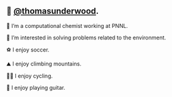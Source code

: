 👋 [**@thomasunderwood**](https://thomasunderwood.github.io).
---
👀 I’m a computational chemist working at PNNL.

🌱 I’m interested in solving problems related to the environment.

⚽ I enjoy soccer.

⛰️ I enjoy climbing mountains.

🚴‍♂️ I enjoy cycling.

🎸 I enjoy playing guitar.

<!-- - 📫 How to reach me ... -->

<!---
thomasunderwood/thomasunderwood is a ✨ special ✨ repository because its `README.md` (this file) appears on your GitHub profile.
You can click the Preview link to take a look at your changes.
--->
